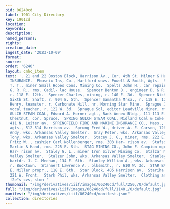 ```yaml
---
pid: 06240cd
label: 1901 City Directory
key: 1901cd
location: 
keywords: 
description: 
named_persons: 
rights: 
creation_date: 
ingest_date: '2023-10-09'
format: 
source: 
order: '6240'
layout: cmhc_item
text: '. 21 and 22 Boston Block, Harrison Av., Cor. 4th St. Milner & Hur PLATE GLASS
  INSURANCE.  Phosnix Ins, Co., Hartford wavs. Powell & Smith, Agts.  SPE 316 STA  Speer
  T. T., miner Small Hopes Cons. Mining Co.  Spelts John H., car repairer D. & R.
  G. R. R., rms. Cadil- lac House.  Spencer Benton 8., engineer D. & R. G. BR. B.,
  r. 118 E. 12th.  Spencer Charles, mining, r. 140 E. 3d.  Spencer Nicholas J., miner
  Sixth St. Shaft, r. 904 E. 5th.  Spencer Samantha Mrsa., r. 118 E. 12th.  Sprague
  Henry, teamster, r. Carbonate Hill, nr. Morning Star Mine.  Sprague Josie Miss,
  vocal teacher, r. 122 W. 3d.  Sprague Sol, editor Leadville Miner, rms. 225 W. 5th.  SPRING
  GULCH STEAM COAL, Edward A. Horner agt., Bank Annex Bldg., 111-113 E. 5th, yards
  Chestnut, cor. Spruce.  SPRING GULCH STEAM COAL, Midland Coal & Coke Co. agts.,
  411 N. Leiter av.  SPRINGFIELD FIRE AND MARINE INSURANCE CO., Mass., Powell & Smith
  agts., 512-514 Harrison av.  Sprung Fred W., driver A. E. Carson, 126 W. Chestnut.  Sraber
  Andy, wks. Arkansas Valley Smelter.  Sray Peter, wks. Arkansas Valley Smelter.  Sray
  Tony, wks. Arkansas Valley Smelter.  Stacey J. G., miner, rms. 222 E. 3d.  Stade
  Fritz W.., cashier Carl Nollenberger, rms. 303 Har- rison av.  Stafson Fred, driver
  Martin & Hand, rms. 225 E. Sth.  STAG MINING CO., John F. Campion mgr., office 401
  Har- rison av.  Staley G. L., miner Iron Silver Mining Co.  Stalzar Matt, wks. Arkansas
  Valley Smelter.  Stalzer John, wks. Arkansas Valley Smelter.  Stanley James C.,
  bartdr. J. C. Meehan, 134 E. 6th.  Stanley William A., wks. Arkansas Valley Smelter,
  r. Bucktown.  Stannert Lawrence A., blksmith., r. 610 W. 3d.  STAR BAKERY, John
  E. Miller propr., 118 E. 6th.  Star Block, 405 Harrison av.  Stariha John, rms.
  221 W. Front.  Stark Phil, wks. Arkansas Valley Smelter.  Clothing and Men’s Furnishings
  !2e"s cvs, ston '
thumbnail: "/img/derivatives/iiif/images/06240cd/full/250,/0/default.jpg"
full: "/img/derivatives/iiif/images/06240cd/full/1140,/0/default.jpg"
manifest: "/img/derivatives/iiif/06240cd/manifest.json"
collection: directories
---
```

